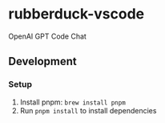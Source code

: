 # rubberduck-vscode
OpenAI GPT Code Chat

## Development

### Setup

1. Install pnpm: `brew install pnpm`
2. Run `pnpm install` to install dependencies